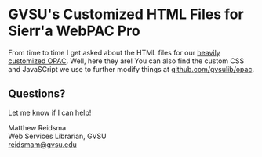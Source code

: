 # GVSU's Customized HTML Files for Sierr'a WebPAC Pro

From time to time I get asked about the HTML files for our [heavily customized OPAC](http://matthew.reidsrow.com/articles/http://matthew.reidsrow.com/articles/170). Well, here they are! You can also find the custom CSS and JavaSCript we use to further modify things at [github.com/gvsulib/opac](https://github.com/gvsulib/opac).

## Questions?

Let me know if I can help!

Matthew Reidsma  
Web Services Librarian, GVSU  
[reidsmam@gvsu.edu](mailto:reidsmam@gvsu.edu)
